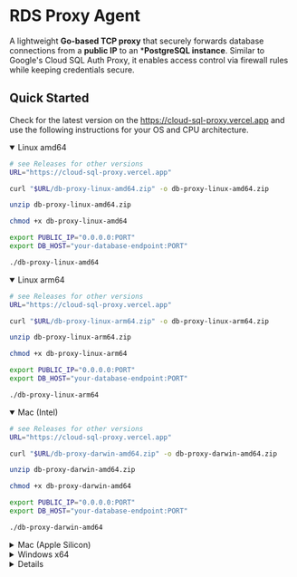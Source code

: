 # RDS Proxy Agent

A lightweight **Go-based TCP proxy** that securely forwards database connections from a **public IP** to an ***PostgreSQL instance**. Similar to Google's Cloud SQL Auth Proxy, it enables access control via firewall rules while keeping credentials secure.

## Quick Started
Check for the latest version on the https://cloud-sql-proxy.vercel.app and use the following instructions for your OS and CPU architecture.

<!-- {x-release-please-start-version} -->
<details open>
<summary>Linux amd64</summary>

```sh
# see Releases for other versions
URL="https://cloud-sql-proxy.vercel.app"

curl "$URL/db-proxy-linux-amd64.zip" -o db-proxy-linux-amd64.zip

unzip db-proxy-linux-amd64.zip

chmod +x db-proxy-linux-amd64

export PUBLIC_IP="0.0.0.0:PORT"
export DB_HOST="your-database-endpoint:PORT"

./db-proxy-linux-amd64
```
</details>

<details open>
<summary>Linux arm64</summary>

```sh
# see Releases for other versions
URL="https://cloud-sql-proxy.vercel.app"

curl "$URL/db-proxy-linux-arm64.zip" -o db-proxy-linux-arm64.zip

unzip db-proxy-linux-arm64.zip

chmod +x db-proxy-linux-arm64

export PUBLIC_IP="0.0.0.0:PORT"
export DB_HOST="your-database-endpoint:PORT"

./db-proxy-linux-arm64
```
</details>

<details open>
<summary>Mac (Intel)</summary>

```sh
# see Releases for other versions
URL="https://cloud-sql-proxy.vercel.app"

curl "$URL/db-proxy-darwin-amd64.zip" -o db-proxy-darwin-amd64.zip

unzip db-proxy-darwin-amd64.zip

chmod +x db-proxy-darwin-amd64

export PUBLIC_IP="0.0.0.0:PORT"
export DB_HOST="your-database-endpoint:PORT"

./db-proxy-darwin-amd64
```
</details>

<details>
<summary>Mac (Apple Silicon)</summary>

```sh
# see Releases for other versions
URL="https://cloud-sql-proxy.vercel.app"

curl "$URL/db-proxy-darwin-arm64.zip" -o db-proxy-darwin-arm64.zip

unzip db-proxy-darwin-arm64.zip

chmod +x db-proxy-darwin-arm64

export PUBLIC_IP="0.0.0.0:PORT"
export DB_HOST="your-database-endpoint:PORT"

./db-proxy-darwin-arm64
```
</details>

<details>
<summary>Windows x64</summary>

```sh
# see Releases for other versions
curl https://cloud-sql-proxy.vercel.app/db-proxy-windows-amd64.zip

Unzip and get started

```

</details>

<details>

## Features
- **Secure TCP proxy** for database PostgreSQL
- **Public IP forwarding** to an database instance
- **Lightweight & efficient** using Go's concurrency
- **Systemd service support** for easy deployment

## Installation
1. Clone the repository:
   ```sh
   git clone https://github.com/technomersio/sql-proxy-agent.git
   cd sql-proxy-agent
   ```

2. Install dependencies:
   ```sh
   go mod tidy
   ```

3. Build the binary:
   ```sh
   go build -o db-proxy ./cmd/main.go
   ```

4. Run the proxy:
   ```sh
   export PUBLIC_IP="0.0.0.0:5432"
   export DB_HOST="your-database-endpoint:5432"
   ./rds-proxy
   ```

***Note:** Your free to change ports lets say your using mysql then port will be 3306

## Deploy as a Systemd Service
1. Copy the service file:
   ```sh
   sudo cp systemd/db-proxy.service /etc/systemd/system/
   ```

***Note:** Update port respectively in systemd/db-proxy.service file

2. Enable and start the service:
   ```sh
   sudo systemctl enable db-proxy
   sudo systemctl start db-proxy
   ```

## License
This project is licensed under the MIT License - see the [LICENSE](LICENSE) file for details.

## Contributing
Feel free to open issues or submit pull requests! 🚀